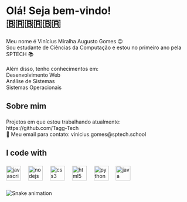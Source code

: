 <h1 align="left">Olá! Seja bem-vindo!<br>🇧🇷🇧🇷🇧🇷</h1>

###

<p align="left">Meu nome é Vinícius Miralha Augusto Gomes 😉  <br>Sou estudante de Ciências da Computação e estou no primeiro ano pela SPTECH 📚<br><br>Além disso, tenho conhecimentos em:  <br>Desenvolvimento Web  <br>Análise de Sistemas  <br>Sistemas Operacionais</p>

###

<h2 align="left">Sobre mim</h2>

###

<p align="left">Projetos em que estou trabalhando atualmente:  <br>https://github.com/Tagg-Tech  <br>📧 Meu email para contato: vinicius.gomes@sptech.school</p>

###

<h2 align="left">I code with</h2>

###

<div align="left">
  <img src="https://cdn.jsdelivr.net/gh/devicons/devicon/icons/javascript/javascript-original.svg" height="40" alt="javascript logo"  />
  <img width="12" />
  <img src="https://cdn.jsdelivr.net/gh/devicons/devicon/icons/nodejs/nodejs-original.svg" height="40" alt="nodejs logo"  />
  <img width="12" />
  <img src="https://cdn.jsdelivr.net/gh/devicons/devicon/icons/css3/css3-original.svg" height="40" alt="css3 logo"  />
  <img width="12" />
  <img src="https://cdn.jsdelivr.net/gh/devicons/devicon/icons/html5/html5-original.svg" height="40" alt="html5 logo"  />
  <img width="12" />
  <img src="https://cdn.jsdelivr.net/gh/devicons/devicon/icons/python/python-original.svg" height="40" alt="python logo"  />
  <img width="12" />
  <img src="https://cdn.jsdelivr.net/gh/devicons/devicon/icons/java/java-original.svg" height="40" alt="java logo"  />
</div>

###

<img src="https://raw.githubusercontent.com/ViniciusMiralha/ViniciusMiralha/output/snake.svg" alt="Snake animation" />

###
